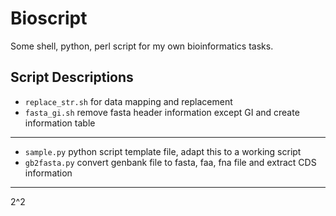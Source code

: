 # Bioscript

Some shell, python, perl script for my own bioinformatics tasks.

## Script Descriptions

- `replace_str.sh`	for data mapping and replacement
- `fasta_gi.sh`		remove fasta header information except GI and create information table 

----

- `sample.py`		python script template file, adapt this to a working script
- `gb2fasta.py`		convert genbank file to fasta, faa, fna file and extract CDS information

------------

2^2
